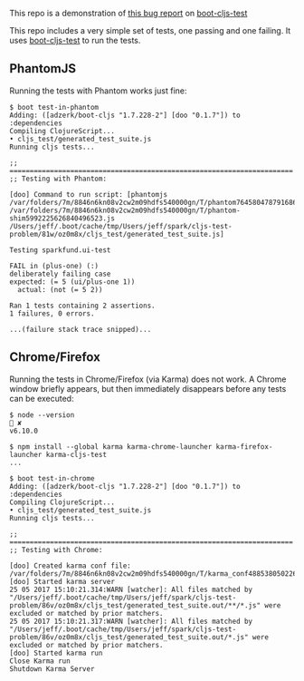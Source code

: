 This repo is a demonstration of [this bug report](https://github.com/crisptrutski/boot-cljs-test/issues/60) on [boot-cljs-test](https://github.com/crisptrutski/boot-cljs-test)

This repo includes a very simple set of tests, one passing and one failing.
It uses [boot-cljs-test](https://github.com/crisptrutski/boot-cljs-test) to run the tests.

## PhantomJS

Running the tests with Phantom works just fine:

```console
$ boot test-in-phantom
Adding: ([adzerk/boot-cljs "1.7.228-2"] [doo "0.1.7"]) to :dependencies
Compiling ClojureScript...
• cljs_test/generated_test_suite.js
Running cljs tests...

;; ======================================================================
;; Testing with Phantom:

[doo] Command to run script: [phantomjs /var/folders/7m/8846n6kn08v2cw2m09hdfs540000gn/T/phantom7645804787916866875.js /var/folders/7m/8846n6kn08v2cw2m09hdfs540000gn/T/phantom-shim5992225626840496523.js /Users/jeff/.boot/cache/tmp/Users/jeff/spark/cljs-test-problem/81w/oz0m8x/cljs_test/generated_test_suite.js]

Testing sparkfund.ui-test

FAIL in (plus-one) (:)
deliberately failing case
expected: (= 5 (ui/plus-one 1))
  actual: (not (= 5 2))

Ran 1 tests containing 2 assertions.
1 failures, 0 errors.

...(failure stack trace snipped)...
```

## Chrome/Firefox

Running the tests in Chrome/Firefox (via Karma) does not work.  A Chrome window briefly appears,
but then immediately disappears before any tests can be executed:

```console
$ node --version                                                                                                                    ✘
v6.10.0

$ npm install --global karma karma-chrome-launcher karma-firefox-launcher karma-cljs-test
...

$ boot test-in-chrome
Adding: ([adzerk/boot-cljs "1.7.228-2"] [doo "0.1.7"]) to :dependencies
Compiling ClojureScript...
• cljs_test/generated_test_suite.js
Running cljs tests...

;; ======================================================================
;; Testing with Chrome:

[doo] Created karma conf file: /var/folders/7m/8846n6kn08v2cw2m09hdfs540000gn/T/karma_conf4885380502268738690.js
[doo] Started karma server
25 05 2017 15:10:21.314:WARN [watcher]: All files matched by "/Users/jeff/.boot/cache/tmp/Users/jeff/spark/cljs-test-problem/86v/oz0m8x/cljs_test/generated_test_suite.out/**/*.js" were excluded or matched by prior matchers.
25 05 2017 15:10:21.317:WARN [watcher]: All files matched by "/Users/jeff/.boot/cache/tmp/Users/jeff/spark/cljs-test-problem/86v/oz0m8x/cljs_test/generated_test_suite.out/*.js" were excluded or matched by prior matchers.
[doo] Started karma run
Close Karma run
Shutdown Karma Server
```
